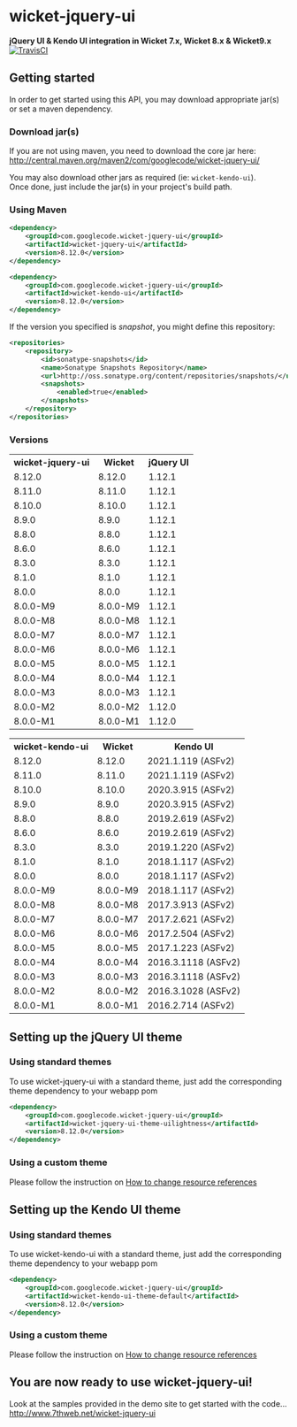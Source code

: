 # wicket-jquery-ui
**jQuery UI & Kendo UI integration in Wicket 7.x, Wicket 8.x &amp; Wicket9.x**  
[![TravisCI](https://travis-ci.org/sebfz1/wicket-jquery-ui.svg?branch=wicket8.x)](https://travis-ci.org/sebfz1/wicket-jquery-ui)

## Getting started
In order to get started using this API, you may download appropriate jar(s) or set a maven dependency.

### Download jar(s)
If you are not using maven, you need to download the core jar here:
<http://central.maven.org/maven2/com/googlecode/wicket-jquery-ui/>

You may also download other jars as required (ie: `wicket-kendo-ui`).  
Once done, just include the jar(s) in your project's build path.

### Using Maven

```xml
<dependency>
    <groupId>com.googlecode.wicket-jquery-ui</groupId>
    <artifactId>wicket-jquery-ui</artifactId>
    <version>8.12.0</version>
</dependency>
```
```xml
<dependency>
    <groupId>com.googlecode.wicket-jquery-ui</groupId>
    <artifactId>wicket-kendo-ui</artifactId>
    <version>8.12.0</version>
</dependency>
```

If the version you specified is *snapshot*, you might define this repository:

```xml
<repositories>
    <repository>
        <id>sonatype-snapshots</id>
        <name>Sonatype Snapshots Repository</name>
        <url>http://oss.sonatype.org/content/repositories/snapshots/</url>
        <snapshots>
            <enabled>true</enabled>
        </snapshots>
    </repository>
</repositories>
```

### Versions

<table>
<tr><th>wicket-jquery-ui</th><th>Wicket</th><th>jQuery UI</th></tr>
<tr><td>8.12.0</td><td>8.12.0</td><td>1.12.1</td></tr>
<tr><td>8.11.0</td><td>8.11.0</td><td>1.12.1</td></tr>
<tr><td>8.10.0</td><td>8.10.0</td><td>1.12.1</td></tr>
<tr><td>8.9.0</td><td>8.9.0</td><td>1.12.1</td></tr>
<tr><td>8.8.0</td><td>8.8.0</td><td>1.12.1</td></tr>
<tr><td>8.6.0</td><td>8.6.0</td><td>1.12.1</td></tr>
<tr><td>8.3.0</td><td>8.3.0</td><td>1.12.1</td></tr>
<tr><td>8.1.0</td><td>8.1.0</td><td>1.12.1</td></tr>
<tr><td>8.0.0</td><td>8.0.0</td><td>1.12.1</td></tr>
<tr><td>8.0.0-M9</td><td>8.0.0-M9</td><td>1.12.1</td></tr>
<tr><td>8.0.0-M8</td><td>8.0.0-M8</td><td>1.12.1</td></tr>
<tr><td>8.0.0-M7</td><td>8.0.0-M7</td><td>1.12.1</td></tr>
<tr><td>8.0.0-M6</td><td>8.0.0-M6</td><td>1.12.1</td></tr>
<tr><td>8.0.0-M5</td><td>8.0.0-M5</td><td>1.12.1</td></tr>
<tr><td>8.0.0-M4</td><td>8.0.0-M4</td><td>1.12.1</td></tr>
<tr><td>8.0.0-M3</td><td>8.0.0-M3</td><td>1.12.1</td></tr>
<tr><td>8.0.0-M2</td><td>8.0.0-M2</td><td>1.12.0</td></tr>
<tr><td>8.0.0-M1</td><td>8.0.0-M1</td><td>1.12.0</td></tr>
</table>

<table>
<tr><th>wicket-kendo-ui</th><th>Wicket</th><th>Kendo UI</th></tr>
<tr><td>8.12.0</td><td>8.12.0</td><td>2021.1.119 (ASFv2)</td></tr>
<tr><td>8.11.0</td><td>8.11.0</td><td>2021.1.119 (ASFv2)</td></tr>
<tr><td>8.10.0</td><td>8.10.0</td><td>2020.3.915 (ASFv2)</td></tr>
<tr><td>8.9.0</td><td>8.9.0</td><td>2020.3.915 (ASFv2)</td></tr>
<tr><td>8.8.0</td><td>8.8.0</td><td>2019.2.619 (ASFv2)</td></tr>
<tr><td>8.6.0</td><td>8.6.0</td><td>2019.2.619 (ASFv2)</td></tr>
<tr><td>8.3.0</td><td>8.3.0</td><td>2019.1.220 (ASFv2)</td></tr>
<tr><td>8.1.0</td><td>8.1.0</td><td>2018.1.117 (ASFv2)</td></tr>
<tr><td>8.0.0</td><td>8.0.0</td><td>2018.1.117 (ASFv2)</td></tr>
<tr><td>8.0.0-M9</td><td>8.0.0-M9</td><td>2018.1.117 (ASFv2)</td></tr>
<tr><td>8.0.0-M8</td><td>8.0.0-M8</td><td>2017.3.913 (ASFv2)</td></tr>
<tr><td>8.0.0-M7</td><td>8.0.0-M7</td><td>2017.2.621 (ASFv2)</td></tr>
<tr><td>8.0.0-M6</td><td>8.0.0-M6</td><td>2017.2.504 (ASFv2)</td></tr>
<tr><td>8.0.0-M5</td><td>8.0.0-M5</td><td>2017.1.223 (ASFv2)</td></tr>
<tr><td>8.0.0-M4</td><td>8.0.0-M4</td><td>2016.3.1118 (ASFv2)</td></tr>
<tr><td>8.0.0-M3</td><td>8.0.0-M3</td><td>2016.3.1118 (ASFv2)</td></tr>
<tr><td>8.0.0-M2</td><td>8.0.0-M2</td><td>2016.3.1028 (ASFv2)</td></tr>
<tr><td>8.0.0-M1</td><td>8.0.0-M1</td><td>2016.2.714 (ASFv2)</td></tr>
</table>

## Setting up the jQuery UI theme

### Using standard themes
To use wicket-jquery-ui with a standard theme, just add the corresponding theme dependency to your webapp pom

```xml
<dependency>
	<groupId>com.googlecode.wicket-jquery-ui</groupId>
	<artifactId>wicket-jquery-ui-theme-uilightness</artifactId>
	<version>8.12.0</version>
</dependency>
```

### Using a custom theme
Please follow the instruction on [How to change resource references](https://github.com/sebfz1/wicket-jquery-ui/wiki/%5Bhowto%5D-change-resource-references)

## Setting up the Kendo UI theme

### Using standard themes
To use wicket-kendo-ui with a standard theme, just add the corresponding theme dependency to your webapp pom

```xml
<dependency>
	<groupId>com.googlecode.wicket-jquery-ui</groupId>
	<artifactId>wicket-kendo-ui-theme-default</artifactId>
	<version>8.12.0</version>
</dependency>
```

### Using a custom theme
Please follow the instruction on [How to change resource references](https://github.com/sebfz1/wicket-jquery-ui/wiki/%5Bhowto%5D-change-resource-references)

## You are now ready to use wicket-jquery-ui!
Look at the samples provided in the demo site to get started with the code...  
<http://www.7thweb.net/wicket-jquery-ui>

